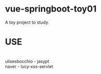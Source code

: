 # vue-springboot-toy01
A toy project to study.

# USE
# #######################
ulisesbocchio - jasypt <br>
naver - lucy-xss-servlet
